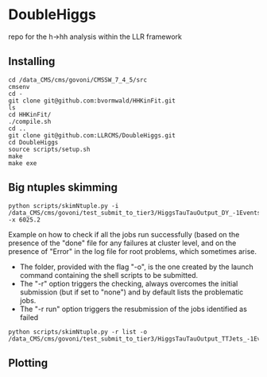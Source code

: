 # DoubleHiggs

repo for the h->hh analysis within the LLR framework

## Installing
``` 
cd /data_CMS/cms/govoni/CMSSW_7_4_5/src
cmsenv
cd -
git clone git@github.com:bvormwald/HHKinFit.git
ls
cd HHKinFit/
./compile.sh
cd ..
git clone git@github.com:LLRCMS/DoubleHiggs.git
cd DoubleHiggs
source scripts/setup.sh
make
make exe
```
 
## Big ntuples skimming

```
python scripts/skimNtuple.py -i /data_CMS/cms/govoni/test_submit_to_tier3/HiggsTauTauOutput_DY_-1Events_0Skipped_1436202480.82 -x 6025.2
``` 

Example on how to check if all the jobs run successfully 
(based on the presence of the "done" file for any failures at cluster level,
and on the presence of "Error" in the log file for root problems,
which sometimes arise.
 * The folder, provided with the flag "-o", is the one created by the launch command
containing the shell scripts to be submitted.
 * The "-r" option triggers the checking, always overcomes the initial submission (but if set to "none") and by default lists the problematic jobs.
 * The "-r run" option triggers the resubmission of the jobs identified as failed

```
python scripts/skimNtuple.py -r list -o /data_CMS/cms/govoni/test_submit_to_tier3/HiggsTauTauOutput_TTJets_-1Events_0Skipped_1436202407.03       
```

## Plotting